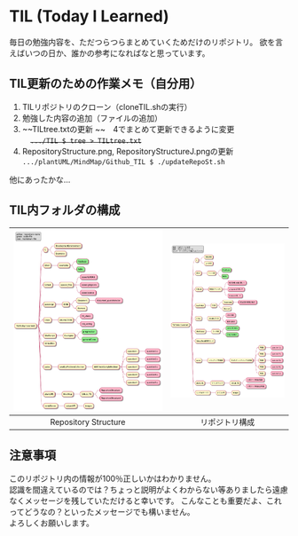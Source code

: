 # TIL (Today I Learned)

毎日の勉強内容を、ただつらつらまとめていくためだけのリポジトリ。
欲を言えばいつの日か、誰かの参考になればなと思っています。

## TIL更新のための作業メモ（自分用）
1. TILリポジトリのクローン（cloneTIL.shの実行）
2. 勉強した内容の追加（ファイルの追加）
3. ~~TILtree.txtの更新 ~~　4でまとめて更新できるように変更
<br>　~~```.../TIL $ tree > TILtree.txt```~~
4. RepositoryStructure.png, RepositoryStructureJ.pngの更新
<br>```.../plantUML/MindMap/Github_TIL $ ./updateRepoSt.sh```

他にあったかな…

## TIL内フォルダの構成

|<img src="./RepositoryStructure.png" width="100%">|<img src="./RepositoryStructureJ.png" width="100%">|
|:---:|:---:|
|Repository Structure|リポジトリ構成|

## 注意事項
このリポジトリ内の情報が100％正しいかはわかりません。
<br>認識を間違えているのでは？ちょっと説明がよくわからない等ありましたら遠慮なくメッセージを残していただけると幸いです。
こんなことも重要だよ、これってどうなの？といったメッセージでも構いません。
<br>よろしくお願いします。


